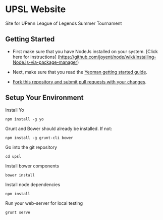# UPSL Website

Site for UPenn League of Legends Summer Tournament

## Getting Started

* First make sure that you have NodeJs installed on your system. [Click here for instructions] (https://github.com/joyent/node/wiki/Installing-Node.js-via-package-manager)

* Next, make sure that you read the [Yeoman getting started guide](http://yeoman.io/learning/index.html).

* [Fork this repository and submit pull requests with your changes](http://stackoverflow.com/questions/6286571/git-fork-is-git-clone).

## Setup Your Environment 

Install Yo
~~~ 
npm install -g yo
~~~

Grunt and Bower should already be installed. If not:
~~~ 
npm install -g grunt-cli bower
~~~

Go into the git repository
~~~
cd upsl
~~~

Install bower components
~~~
bower install
~~~

Install node dependencies
~~~
npm install
~~~

Run your web-server for local testing
~~~
grunt serve
~~~